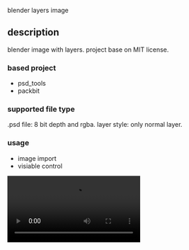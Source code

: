 blender layers image

## description
blender image with layers.
project base on MIT license.

### based project
- psd_tools
- packbit

### supported file type
.psd file: 8 bit depth and rgba.
layer style: only normal layer.

### usage
- image import
- visiable control

<video src="doc/usage.ogv" controls="controls" autoplay = "autoplay" loop="loop"/>

## FQA
### operate costs a lots time
as python is low efficiency, use small image please.

